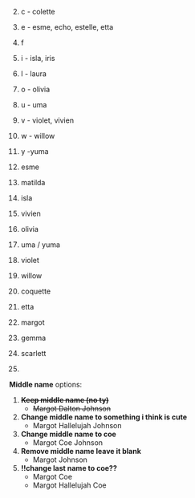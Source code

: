2. c - colette 
3. e - esme, echo, estelle, etta
4. f 
5. i - isla, iris
6. l - laura
7. o - olivia
8. u - uma
9. v - violet, vivien 
10. w - willow 
11. y -yuma 



1. esme 
2. matilda
3. isla
4. vivien
5. olivia
6. uma / yuma
7. violet
8. willow
9. coquette
10. etta
11. margot
12. gemma 
13. scarlett
14. 


**Middle name**
 options:
 1. ~~**Keep middle name (no ty)**~~
     - ~~Margot Dalton Johnson~~
 2. **Change middle name to something i think is cute**
     - Margot Hallelujah Johnson
 3. **Change middle name to coe**
     - Margot Coe Johnson
 4. **Remove middle name leave it blank**
     - Margot Johnson
 5. **!!change last name to coe??**
    - Margot Coe
    - Margot Hallelujah Coe